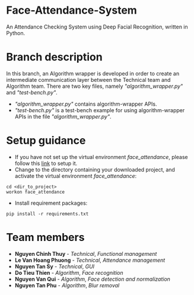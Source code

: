 # Face-Attendance-System
An Attendance Checking System using Deep Facial Recognition, written in Python.


# Branch description
In this branch, an Algorithm wrapper is developed in order to create an intermediate communication layer between the Technical team and Algorithm team. There are two key files, namely *"algorithm_wrapper.py"* and *"test-bench.py"*.
* *"algorithm_wrapper.py"* contains algorithm-wrapper APIs.
* *"test-bench.py"* is a test-bench example for using algorithm-wrapper APIs in the file *"algorithm_wrapper.py"*.


# Setup guidance

* If you have not set up the virtual environment *face_attendance*, please follow this [link](https://github.com/AntiAegis/Face-Attendance-System/blob/collect_data_tool/README.md) to setup it.
* Change to the directory containing your downloaded project, and activate the virtual environment *face_attendance*:
```
cd <dir_to_project>
workon face_attendance
```
* Install requirement packages:
```
pip install -r requirements.txt
```


# Team members

* **Nguyen Chinh Thuy** - *Technical*, *Functional management*
* **Le Van Hoang Phuong** - *Technical*, *Attendance management*
* **Nguyen Tan Sy** - *Technical*, *GUI*
* **Do Tieu Thien** - *Algorithm*, *Face recognition*
* **Nguyen Van Qui** - *Algorithm*, *Face detection and normalization*
* **Nguyen Tan Phu** - *Algorithm*, *Blur removal*